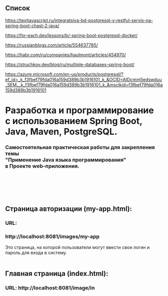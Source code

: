 ## Список

https://textjavascript.ru/integratsiya-bd-postgresql-v-restful-servis-na-spring-boot-chast-2-java/

https://for-each.dev/lessons/b/-spring-boot-postgresql-docker/

https://russianblogs.com/article/554637785/

https://habr.com/ru/companies/haulmont/articles/454970/

https://struchkov.dev/blog/ru/multiple-databases-spring-boot/

https://azure.microsoft.com/en-us/products/postgresql/?ef_id=_k_f3fbef79fda016a159d389b3b1916101_k_&OCID=AIDcmm5edswduu_SEM__k_f3fbef79fda016a159d389b3b1916101_k_&msclkid=f3fbef79fda016a159d389b3b1916101

# Разработка и программирование<br> с использованием Spring Boot, Java, Maven, PostgreSQL.
### Самостоятельная практическая работы для закрепления темы<br> "Применение Java языка программирования"<br> в Проекте web-приложения.

<br><br><br><br>

## Страница авторизации (my-app.html):

### URL:
### http://localhost:8081/images/my-app
Это страница, на которой пользователи могут ввести свои логин и пароль для входа в систему.
<br><br>

## Главная страница (index.html):

### URL: http://localhost:8081/image/in

<br><br>